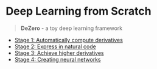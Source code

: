 # Deep Learning from Scratch
> **DeZero** - a toy deep learning framework

<!-- ```
Dezro
│  .gitignore
│  README.md
│  stage1.ipynb
│  stage2.ipynb
│  stage3.ipynb
│  stage4.ipynb
│
├─dezero: the source code of DeZero
│  │  core.py
│  │  core_simple.py
│  │  functions.py
│  │  utils.py
│  └─ __init__.py
└─res: the pictures used in the notebooks
``` -->

- [Stage 1: Automatically compute derivatives](./stage1.ipynb)
- [Stage 2: Express in natural code](./stage2.ipynb)
- [Stage 3: Achieve higher derivatives](./stage3.ipynb)
- [Stage 4: Creating neural networks](./stage4.ipynb)